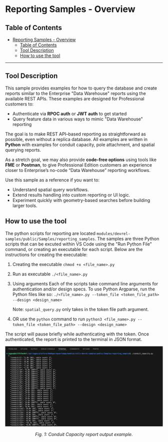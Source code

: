 # Reporting Samples - Overview

## Table of Contents

- [Reporting Samples - Overview](#reporting-samples---overview)
  - [Table of Contents](#table-of-contents)
  - [Tool Description](#tool-description)
  - [How to use the tool](#how-to-use-the-tool)

---

## Tool Description

This sample provides examples for how to query the database and create reports similar to the Enterprise "Data Warehouse" reports using the available REST APIs. These examples are designed for Professional customers to: 

- Authenticate via **RPOC auth** or **JWT auth** to get started
- Query feature data in various ways to mimic "Data Warehouse" reporting


The goal is to make REST API–based reporting as straightforward as possible, even without a replica database. All examples are written in **Python** with examples for conduit capacity, pole attachment, and spatial querying reports. 

As a stretch goal, we may also provide **code-free options** using tools like **FME** or **Postman**, to give Professional Edition customers an experience closer to Enterprise’s no-code “Data Warehouse” reporting workflows.

Use this sample as a reference if you want to:

- Understand spatial query workflows.
- Extend results handling into custom reporting or UI logic.
- Experiment quickly with geometry-based searches before building larger tools.


## How to use the tool

The python scripts for reporting are located `modules/devrel-samples/public/Samples/reporting_samples`. The samples are three Python scripts that can be excuted within VS Code using the "Run Python File" command, or creating an executable for each script. Below are the instructions for creating the executable:

1. Creating the executable
    `chmod +x <file_name>.py`

2. Run as executable
    `./<file_name>.py`

3. Using arguments
    Each of the scripts take command line arguments for authentication and/or design specs. To use Python Argparse, run the Python files like so:
    `./<file_name>.py --token_file <token_file_path> --design <design_name>`

    Note: `spatial_query.py` only takes in the token file path argument.

4. OR use the `python` command to run
    `python3 <file_name>.py --token_file <token_file_path> --design <design_name>`


The script will pause briefly while authenticating with the token. Once authenticated, the report is printed to the terminal in JSON format.


![Conduit Capacity REST API Output](./Reporting_Samples_1.png)

<p align="center"><i>Fig. 1: Conduit Capacity report output example.</i></p>